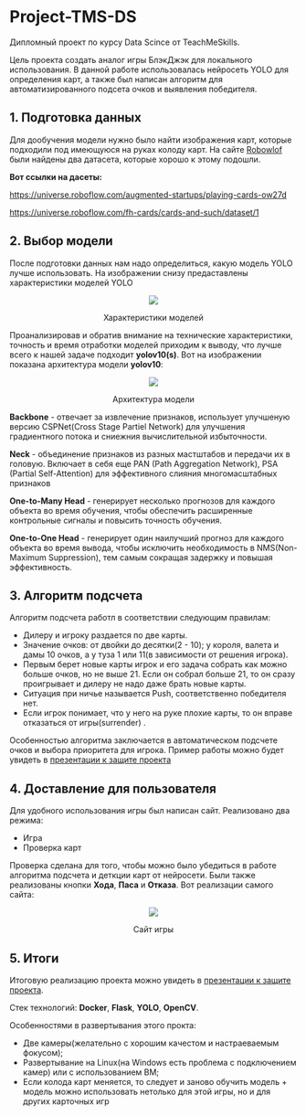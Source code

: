 # Project-TMS-DS

Дипломный проект по курсу Data Scince от TeachMeSkills.

Цель проекта создать аналог игры БлэкДжэк для локального использования.
В данной работе использовалась нейросеть YOLO для определения карт, а также был написан алгоритм для автоматизированного подсета очков и выявления победителя.

## 1. Подготовка данных
Для дообучения модели нужно было найти изображения карт, которые подходили под имеющуюся на руках колоду карт. На сайте [Robowlof](https://roboflow.com/) были найдены два датасета, которые хорошо к этому подошли.

**Вот ссылки на дасеты:**

https://universe.roboflow.com/augmented-startups/playing-cards-ow27d

https://universe.roboflow.com/fh-cards/cards-and-such/dataset/1
## 2. Выбор модели
После подготовки данных нам надо определиться, какую модель YOLO лучше использовать. На изображении снизу предаставлены характеристики моделей YOLO


<p align="center">
  <img src= https://github.com/user-attachments/assets/17ebce5a-c22c-414c-a70d-258084fe6f4d /> 
</p>
<p align="center">
  Характеристики моделей
</p>

Проанализировав и обратив внимание на технические характеристики, точность и время отработки моделей приходим к выводу, что лучше всего к нашей задаче подходит **yolov10(s)**.
Вот на изображении показана архитектура модели **yolov10**:
<p align="center">
  <img src= https://github.com/user-attachments/assets/8ecfa55f-9b88-49d1-ae33-40b1c251f848 /> 
</p>
<p align="center">
  Архитектура модели
</p>

**Backbone** - отвечает за извлечение признаков, использует улучшеную версию CSPNet(Cross Stage Partiel Network) для улучшения градиентного потока и сниежния вычислительной избыточности.

**Neck** - объединение признаков из разных мастштабов и передачи их в головую. Включает в себя еще PAN (Path Aggregation Network), PSA (Partial Self-Attention) для эффективного слияния многомасштабных признаков

**One-to-Many Head** - генерирует несколько прогнозов для каждого объекта во время обучения, чтобы обеспечить расширенные контрольные сигналы и повысить точность обучения.

**One-to-One Head** - генерирует один наилучший прогноз для каждого объекта во время вывода, чтобы исключить необходимость в NMS(Non-Maximum Suppression), тем самым сокращая задержку и повышая эффективность.

## 3. Алгоритм подсчета

Алгоритм  подсчета работл в соответствии следующим правилам:
* Дилеру и игроку раздается по две карты.
* Значение очков: от двойки до десятки(2 - 10); у короля, валета и дамы 10 очков, а у туза 1 или 11(в зависимости от решения игрока).
* Первым берет новые карты игрок и его задача собрать как можно больше очков, но не выше 21.  Если он собрал больше 21, то он сразу проигрывает и дилеру не надо даже брать новые карты.
* Ситуация при ничье называется Push, соответственно победителя нет.
* Если игрок понимает, что у него на руке плохие карты, то он вправе отказаться от игры(surrender) .

Особенностью алгоритма заключается в автоматическом подсчете очков и выбора приоритета для игрока. Пример работы можно будет увидеть в [презентации к защите проекта](https://www.canva.com/design/DAGWfRzK2ms/5moI5TH8c73IWeEHATYs9w/view?utm_content=DAGWfRzK2ms&utm_campaign=designshare&utm_medium=link&utm_source=editor)

## 4. Доставление для пользователя

Для удобного использования игры был написан сайт. Реализовано два режима:
* Игра
* Проверка карт
  
Проверка сделана для того, чтобы можно было убедиться в работе алгоритма подсчета и деткции карт от нейросети. Были также реализованы кнопки **Хода**, **Паса** и **Отказа**. Вот реализации самого сайта:
<p align="center">
  <img src=https://github.com/user-attachments/assets/98b46e13-d587-49c8-9ae9-7bed0f0c0398 /> 
</p>
<p align="center">
  Сайт игры
</p>

## 5. Итоги

Итоговую реализацию проекта можно увидеть в [презентации к защите проекта](https://www.canva.com/design/DAGWfRzK2ms/5moI5TH8c73IWeEHATYs9w/view?utm_content=DAGWfRzK2ms&utm_campaign=designshare&utm_medium=link&utm_source=editor).

Стек технологий: **Docker**, **Flask**, **YOLO**, **OpenCV**.

Особенностями в развертывания этого прокта:
* Две камеры(желательно с хорошим качестом и настраеваемым фокусом);
* Развертывание на Linux(на Windows есть проблема с подключением камер) или с использованием ВМ;
* Если колода карт меняется, то следует и заново обучить модель + модель можно использовать нетолько для этой игры, но и для других карточных игр
  
